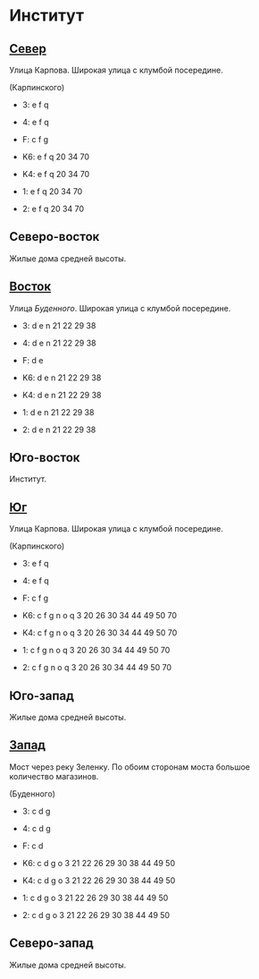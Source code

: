 # Институт

## [Север](./540050.md)

Улица Карпова.
Широкая улица с клумбой посередине.

(Карпинского)

* 3:    e   f   q
* 4:    e   f   q
* F:    c   f   g

* K6:   e   f   q
        20  34  70
* K4:   e   f   q
        20  34  70
* 1:    e   f   q
        20  34  70
* 2:    e   f   q
        20  34  70

## Северо-восток

Жилые дома средней высоты.

## [Восток](./560060.md)

Улица *Буденного*.
Широкая улица с клумбой посередине.

* 3:    d   e   n
        21  22  29  38
* 4:    d   e   n
        21  22  29  38
* F:    d   e

* K6:   d   e   n
        21  22  29  38
* K4:   d   e   n
        21  22  29  38
* 1:    d   e   n
        21  22  29  38
* 2:    d   e   n
        21  22  29  38

## Юго-восток

Институт.

## [Юг](./540065.md)

Улица Карпова.
Широкая улица с клумбой посередине.

(Карпинского)

* 3:    e   f   q
* 4:    e   f   q
* F:    c   f   g

* K6:   c   f   g   n   o   q
        3   20  26  30  34  44  49  50  70
* K4:   c   f   g   n   o   q
        3   20  26  30  34  44  49  50  70
* 1:    c   f   g   n   o   q
        3   20  26  30  34  44  49  50  70
* 2:    c   f   g   n   o   q
        3   20  26  30  34  44  49  50  70

## Юго-запад

Жилые дома средней высоты.

## [Запад](./530060.md)

Мост через реку Зеленку.
По обоим сторонам моста большое количество магазинов.

(Буденного)

* 3:    c   d   g
* 4:    c   d   g
* F:    c   d

* K6:   c   d   g   o
        3   21  22  26  29  30  38  44  49  50
* K4:   c   d   g   o
        3   21  22  26  29  30  38  44  49  50
* 1:    c   d   g   o
        3   21  22  26  29  30  38  44  49  50
* 2:    c   d   g   o
        3   21  22  26  29  30  38  44  49  50

## Северо-запад

Жилые дома средней высоты.
